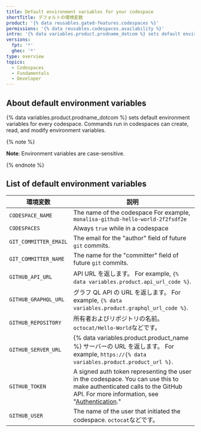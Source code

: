```yaml
---
title: Default environment variables for your codespace
shortTitle: デフォルトの環境変数
product: '{% data reusables.gated-features.codespaces %}'
permissions: '{% data reusables.codespaces.availability %}'
intro: '{% data variables.product.prodname_dotcom %} sets default environment variables for each codespace.'
versions:
  fpt: '*'
  ghec: '*'
type: overview
topics:
  - Codespaces
  - Fundamentals
  - Developer
---
```


## About default environment variables

{% data variables.product.prodname_dotcom %} sets default environment variables for every codespace. Commands run in codespaces can create, read, and modify environment variables.

{% note %}

**Note**: Environment variables are case-sensitive.

{% endnote %}

## List of default environment variables

| 環境変数                  | 説明                                                                                                                                                                                                                                                |
| --------------------- | ------------------------------------------------------------------------------------------------------------------------------------------------------------------------------------------------------------------------------------------------- |
| `CODESPACE_NAME`      | The name of the codespace For example, `monalisa-github-hello-world-2f2fsdf2e`                                                                                                                                                                    |
| `CODESPACES`          | Always `true` while in a codespace                                                                                                                                                                                                                |
| `GIT_COMMITTER_EMAIL` | The email for the "author" field of future `git` commits.                                                                                                                                                                                         |
| `GIT_COMMITTER_NAME`  | The name for the "committer" field of future `git` commits.                                                                                                                                                                                       |
| `GITHUB_API_URL`      | API URL を返します。 For example, `{% data variables.product.api_url_code %}`.                                                                                                                                                                          |
| `GITHUB_GRAPHQL_URL`  | グラフ QL API の URL を返します。 For example, `{% data variables.product.graphql_url_code %}`.                                                                                                                                                             |
| `GITHUB_REPOSITORY`   | 所有者およびリポジトリの名前。 `octocat/Hello-World`などです。                                                                                                                                                                                                        |
| `GITHUB_SERVER_URL`   | {% data variables.product.product_name %} サーバーの URL を返します。 For example, `https://{% data variables.product.product_url %}`.                                                                                                                       |
| `GITHUB_TOKEN`        | A signed auth token representing the user in the codespace. You can use this to make authenticated calls to the GitHub API. For more information, see "[Authentication](/codespaces/codespaces-reference/security-in-codespaces#authentication)." |
| `GITHUB_USER`         | The name of the user that initiated the codespace. `octocat`などです。                                                                                                                                                                                 |
